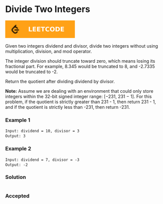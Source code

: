 # Divide Two Integers

[![Problem Link](../assets/lc.svg)](https://leetcode.com/problems/divide-two-integers/)

Given two integers dividend and divisor, divide two integers without using multiplication, division, and mod operator.

The integer division should truncate toward zero, which means losing its fractional part. For example, 8.345 would be truncated to 8, and -2.7335 would be truncated to -2.

Return the quotient after dividing dividend by divisor.

**Note:** Assume we are dealing with an environment that could only store integers within the 32-bit signed integer range: [−231, 231 − 1]. For this problem, if the quotient is strictly greater than 231 - 1, then return 231 - 1, and if the quotient is strictly less than -231, then return -231.

### Example 1
```
Input: dividend = 10, divisor = 3
Output: 3
```

### Example 2
```
Input: dividend = 7, divisor = -3
Output: -2
```

### Solution
```cpp

```

### Accepted
